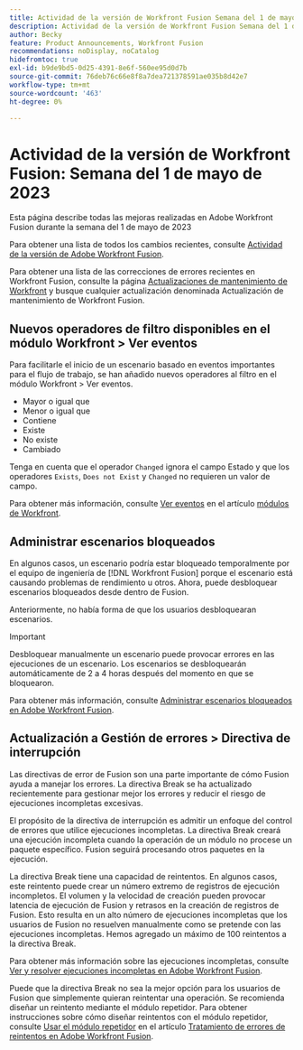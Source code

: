 ```yaml
---
title: Actividad de la versión de Workfront Fusion Semana del 1 de mayo de 2023
description: Actividad de la versión de Workfront Fusion Semana del 1 de mayo de 2023
author: Becky
feature: Product Announcements, Workfront Fusion
recommendations: noDisplay, noCatalog
hidefromtoc: true
exl-id: b9de9bd5-0d25-4391-8e6f-560ee95d0d7b
source-git-commit: 76deb76c66e8f8a7dea721378591ae035b8d42e7
workflow-type: tm+mt
source-wordcount: '463'
ht-degree: 0%

---
```


# Actividad de la versión de Workfront Fusion: Semana del 1 de mayo de 2023

Esta página describe todas las mejoras realizadas en Adobe Workfront Fusion durante la semana del 1 de mayo de 2023

Para obtener una lista de todos los cambios recientes, consulte [Actividad de la versión de Adobe Workfront Fusion](../../../product-announcements/product-releases/fusion-release-activity/fusion-release-activity.md).

Para obtener una lista de las correcciones de errores recientes en Workfront Fusion, consulte la página [Actualizaciones de mantenimiento de Workfront](https://experienceleague.adobe.com/docs/workfront-known-issues/releases/current-updates.html) y busque cualquier actualización denominada Actualización de mantenimiento de Workfront Fusion.

## Nuevos operadores de filtro disponibles en el módulo Workfront > Ver eventos

Para facilitarle el inicio de un escenario basado en eventos importantes para el flujo de trabajo, se han añadido nuevos operadores al filtro en el módulo Workfront > Ver eventos.

* Mayor o igual que
* Menor o igual que
* Contiene
* Existe
* No existe
* Cambiado

Tenga en cuenta que el operador `Changed` ignora el campo Estado y que los operadores `Exists`, `Does not Exist` y `Changed` no requieren un valor de campo.

Para obtener más información, consulte [Ver eventos](/help/quicksilver/workfront-fusion/apps-and-their-modules/workfront-modules.md#watch-events) en el artículo [módulos de Workfront](/help/quicksilver/workfront-fusion/apps-and-their-modules/workfront-modules.md).

## Administrar escenarios bloqueados

En algunos casos, un escenario podría estar bloqueado temporalmente por el equipo de ingeniería de [!DNL Workfront Fusion] porque el escenario está causando problemas de rendimiento u otros. Ahora, puede desbloquear escenarios bloqueados desde dentro de Fusion.

Anteriormente, no había forma de que los usuarios desbloquearan escenarios.

>[!IMPORTANT]
>
>Desbloquear manualmente un escenario puede provocar errores en las ejecuciones de un escenario. Los escenarios se desbloquearán automáticamente de 2 a 4 horas después del momento en que se bloquearon.

Para obtener más información, consulte [Administrar escenarios bloqueados en Adobe Workfront Fusion](/help/quicksilver/workfront-fusion/scenarios/view-and-manage-locked-scenarios.md).

## Actualización a Gestión de errores > Directiva de interrupción

Las directivas de error de Fusion son una parte importante de cómo Fusion ayuda a manejar los errores. La directiva Break se ha actualizado recientemente para gestionar mejor los errores y reducir el riesgo de ejecuciones incompletas excesivas.

El propósito de la directiva de interrupción es admitir un enfoque del control de errores que utilice ejecuciones incompletas. La directiva Break creará una ejecución incompleta cuando la operación de un módulo no procese un paquete específico. Fusion seguirá procesando otros paquetes en la ejecución.

La directiva Break tiene una capacidad de reintentos. En algunos casos, este reintento puede crear un número extremo de registros de ejecución incompletos. El volumen y la velocidad de creación pueden provocar latencia de ejecución de Fusion y retrasos en la creación de registros de Fusion. Esto resulta en un alto número de ejecuciones incompletas que los usuarios de Fusion no resuelven manualmente como se pretende con las ejecuciones incompletas. Hemos agregado un máximo de 100 reintentos a la directiva Break.

Para obtener más información sobre las ejecuciones incompletas, consulte [Ver y resolver ejecuciones incompletas en Adobe Workfront Fusion](/help/quicksilver/workfront-fusion/scenarios/view-and-resolve-incomplete-executions.md).

Puede que la directiva Break no sea la mejor opción para los usuarios de Fusion que simplemente quieran reintentar una operación. Se recomienda diseñar un reintento mediante el módulo repetidor. Para obtener instrucciones sobre cómo diseñar reintentos con el módulo repetidor, consulte [Usar el módulo repetidor](/help/quicksilver/workfront-fusion/errors/retry.md#use-the-repeater-module) en el artículo [Tratamiento de errores de reintentos en Adobe Workfront Fusion](/help/quicksilver/workfront-fusion/errors/retry.md).
